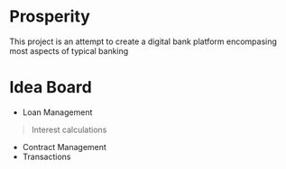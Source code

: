 # Prosperity
This project is an attempt to create a digital bank platform encompasing most aspects of typical banking


# Idea Board
- Loan Management
> Interest calculations
- Contract Management
- Transactions
